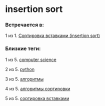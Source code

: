 # insertion sort

### Встречается в:

1 из 1. [Сортировка вставками (insertion sort)](../Computer%20science/Сортировка%20вставками.md)


### Близкие теги:

1 из 5. [computer science](../__tags/computer_science.md)

2 из 5. [python](../__tags/python.md)

3 из 5. [алгоритмы](../__tags/algoritmy.md)

4 из 5. [алгоритмы сортировки](../__tags/algoritmy_sortirovki.md)

5 из 5. [сортировка вставками](../__tags/sortirovka_vstavkami.md)

